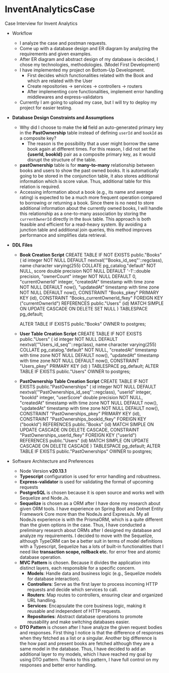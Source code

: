 # InventAnalyticsCase
Case Interview for Invent Analytics 

- Workflow
	- I analyze the case and postman requests.
	- Come up with a database design and ER diagram by analyzing the requirements and given examples. 
	- After ER diagram and abstract design of my database is decided, I chose my technologies, methodologies. (Model First Development)
	- I have implemented my project on Bottom-Up Development. 
		- First decides which functionalities related with the Book and which are related with the User
		- Create repositories -> services -> controllers -> routers 
		- After implementing core functionalities, implement error handling middlewares and express-validators
	- Currently I am going to upload my case, but I will try to deploy my project for easier testing. 
-  **Database Design Constraints and Assumptions** 
	- Why did I choose to make the **id** field an auto-generated primary key in the **PastOwnership** table instead of defining `userId` and `bookId` as a composite key?
		- The reason is the possibility that a user might borrow the same book again at different times. For this reason, I did not set the **{userId, bookId}** pair as a composite primary key, as it would disrupt the structure of the table.
	- **pastOwnership** table is for **many-to-many** relationship between books and users to show the past owned books. It is automatically going to be stored in the conjunction table, it also stores additional information which is score value. Thus, additional table for this relation is required.
	- Accessing information about a book (e.g., its name and average rating) is expected to be a much more frequent operation compared to borrowing or returning a book. Since there is no need to store additional information about the currently owned books, I will handle this relationship as a one-to-many association by storing the `currentOwnerId` directly in the `Book` table. This approach is both feasible and efficient for a read-heavy system. By avoiding a junction table and additional join queries, this method improves performance and simplifies data retrieval.
- **DDL Files**
	- **Book Creation Script**
		CREATE TABLE IF NOT EXISTS public."Books"
		(
		    id integer NOT NULL DEFAULT nextval('"Books_id_seq"'::regclass),
		    name character varying(255) COLLATE pg_catalog."default" NOT NULL,
		    score double precision NOT NULL DEFAULT '-1'::double precision,
		    "ownerCount" integer NOT NULL DEFAULT 0,
		    "currentOwnerId" integer,
		    "createdAt" timestamp with time zone NOT NULL DEFAULT now(),
		    "updatedAt" timestamp with time zone NOT NULL DEFAULT now(),
		    CONSTRAINT "Books_pkey" PRIMARY KEY (id),
		    CONSTRAINT "Books_currentOwnerId_fkey" FOREIGN KEY ("currentOwnerId")
		        REFERENCES public."Users" (id) MATCH SIMPLE
		        ON UPDATE CASCADE
		        ON DELETE SET NULL
		)
		TABLESPACE pg_default;
		
		ALTER TABLE IF EXISTS public."Books"
		    OWNER to postgres;
	- **User Table Creation Script**
		CREATE TABLE IF NOT EXISTS public."Users"
		(
		    id integer NOT NULL DEFAULT nextval('"Users_id_seq"'::regclass),
		    name character varying(255) COLLATE pg_catalog."default" NOT NULL,
		    "createdAt" timestamp with time zone NOT NULL DEFAULT now(),
		    "updatedAt" timestamp with time zone NOT NULL DEFAULT now(),
		    CONSTRAINT "Users_pkey" PRIMARY KEY (id)
		)
		TABLESPACE pg_default;
		ALTER TABLE IF EXISTS public."Users"
		    OWNER to postgres;
	- **PastOwnership Table Creation Script**
		CREATE TABLE IF NOT EXISTS public."PastOwnerships"
		(
		    id integer NOT NULL DEFAULT nextval('"PastOwnerships_id_seq"'::regclass),
		    "userId" integer,
		    "bookId" integer,
		    "userScore" double precision NOT NULL,
		    "createdAt" timestamp with time zone NOT NULL DEFAULT now(),
		    "updatedAt" timestamp with time zone NOT NULL DEFAULT now(),
		    CONSTRAINT "PastOwnerships_pkey" PRIMARY KEY (id),
		    CONSTRAINT "PastOwnerships_bookId_fkey" FOREIGN KEY ("bookId")
		        REFERENCES public."Books" (id) MATCH SIMPLE
		        ON UPDATE CASCADE
		        ON DELETE CASCADE,
		    CONSTRAINT "PastOwnerships_userId_fkey" FOREIGN KEY ("userId")
		        REFERENCES public."Users" (id) MATCH SIMPLE
		        ON UPDATE CASCADE
		        ON DELETE CASCADE
		)
		TABLESPACE pg_default;
		ALTER TABLE IF EXISTS public."PastOwnerships"
		    OWNER to postgres;

- Software Architecture and Preferences
	- Node Version **v20.13.1**
	- **Typescript** configuration is used for error handling and robustness.
	- **Express-validator** is used for validating the format of upcoming requests
	- **PostgreSQL** is chosen because it is open source and works well with Sequelize and Node.Js. 
	- **Sequelize** is chosen as a ORM after I have done my research about given ORM tools. I have experience on Spring Boot and Dotnet Entity Framework Core more than the NodeJs and ExpressJs. My all NodeJs experience is with the PrismaORM, which is a quite different than the given options in the case. Thus, I have conducted a preliminary research about ORMs after I designed my database and analyze my requirements. I decided to move with the Sequelize, although TypeORM can be a better suit in terms of model definitions with a Typescript, Sequelize has a lots of built-in functionalities that I need like **transaction scope, rollback etc.**  for error free and atomic database operation. 
	- **MVC Pattern** is chosen. Because it divides the application into distinct layers, each responsible for a specific concern.
		- **Models**: Handle data and business logic (e.g., Sequelize models for database interaction).
		- **Controllers**: Serve as the first layer to process incoming HTTP requests and decide which services to call.
		- **Routers**: Map routes to controllers, ensuring clear and organized URL handling.
		- **Services**: Encapsulate the core business logic, making it reusable and independent of HTTP requests.
		- **Repositories**: Abstract database operations to promote reusability and make switching databases easier.
	- **DTO Pattern** is chosen after I have analyze the given request bodies and responses. First thing I notice is that the difference of responses when they fetched as a list or a singular. Another big difference is the how past and present books are fetched although they are a same model in the database. Thus, I have decided to add an additional layer to my models, which I have reached my goal by using DTO pattern. Thanks to this pattern, I have full control on my responses and better error handling.